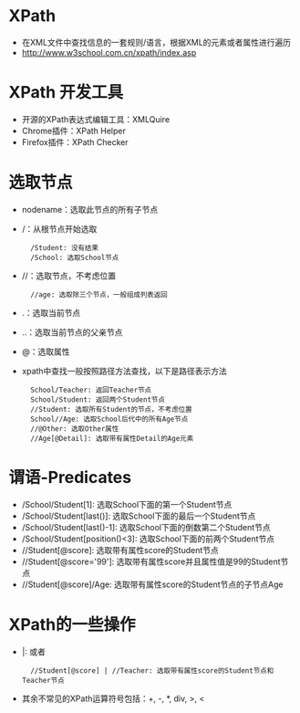 # XPath
- 在XML文件中查找信息的一套规则/语言，根据XML的元素或者属性进行遍历
- http://www.w3school.com.cn/xpath/index.asp

# XPath 开发工具
- 开源的XPath表达式编辑工具：XMLQuire
- Chrome插件：XPath Helper
- Firefox插件：XPath Checker

# 选取节点
- nodename：选取此节点的所有子节点
- /：从根节点开始选取

        /Student: 没有结果
        /School: 选取School节点
- //：选取节点，不考虑位置

        //age: 选取除三个节点，一般组成列表返回
- .：选取当前节点
- ..：选取当前节点的父亲节点
- @：选取属性
- xpath中查找一般按照路径方法查找，以下是路径表示方法

        School/Teacher: 返回Teacher节点 
        School/Student: 返回两个Student节点
        //Student: 选取所有Student的节点，不考虑位置
        School//Age: 选取School后代中的所有Age节点
        //@Other: 选取Other属性
        //Age[@Detail]: 选取带有属性Detail的Age元素
        
# 谓语-Predicates
- /School/Student[1]: 选取School下面的第一个Student节点
- /School/Student[last()]: 选取School下面的最后一个Student节点
- /School/Student[last()-1]: 选取School下面的倒数第二个Student节点
- /School/Student[position()<3]: 选取School下面的前两个Student节点
- //Student[@score]: 选取带有属性score的Student节点
- //Student[@score='99']: 选取带有属性score并且属性值是99的Student节点
- //Student[@score]/Age: 选取带有属性score的Student节点的子节点Age

# XPath的一些操作
- |: 或者
    
        //Student[@score] | //Teacher: 选取带有属性score的Student节点和Teacher节点
- 其余不常见的XPath运算符号包括：+, -, *, div, >, <





